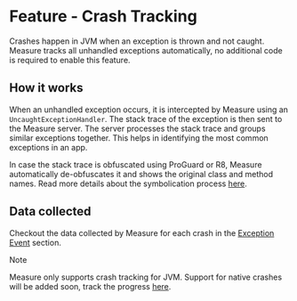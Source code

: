 # Feature - Crash Tracking

Crashes happen in JVM when an exception is thrown and not caught. Measure tracks all unhandled exceptions automatically,
no additional code is required to enable this feature.

## How it works

When an unhandled exception occurs, it is intercepted by Measure using an `UncaughtExceptionHandler`. The stack trace
of the exception is then sent to the Measure server. The server processes the stack trace and groups similar exceptions
together. This helps in identifying the most common exceptions in an app.

In case the stack trace is obfuscated using ProGuard or R8, Measure automatically
de-obfuscates it and shows the original class and method names. Read more details about the
symbolication process [here](../features/symbolication.md).

## Data collected

Checkout the data collected by Measure for each crash in
the [Exception Event](../../../docs/api/sdk/README.md#exception) section.

> [!NOTE]  
> Measure only supports crash tracking for JVM. Support for native crashes will be added soon, track the
> progress [here](https://github.com/measure-sh/measure/issues/103).